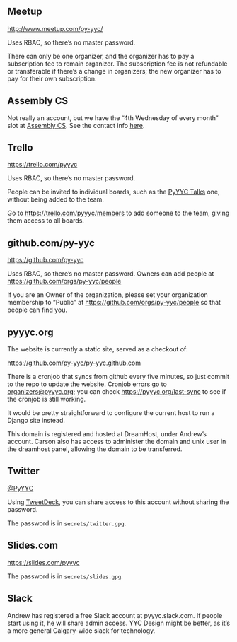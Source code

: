 ## Meetup

http://www.meetup.com/py-yyc/

Uses RBAC, so there’s no master password.

There can only be one organizer, and the organizer has to pay a
subscription fee to remain organizer. The subscription fee is not
refundable or transferable if there’s a change in organizers; the new
organizer has to pay for their own subscription.

## Assembly CS

Not really an account, but we have the “4th Wednesday of every month”
slot at [Assembly CS](http://www.assemblycs.com). See the contact info
[here](secrets/assembly.gpg).

## Trello

https://trello.com/pyyyc

Uses RBAC, so there’s no master password.

People can be invited to individual boards, such as the [PyYYC
Talks](https://trello.com/b/OkwBY2BT/pyyyc-talks) one, without being added
to the team.

Go to https://trello.com/pyyyc/members to add someone to the team, giving
them access to all boards.

## github.com/py-yyc

https://github.com/py-yyc

Uses RBAC, so there’s no master password. Owners can add people at
https://github.com/orgs/py-yyc/people

If you are an Owner of the organization, please set your organization
membership to “Public” at https://github.com/orgs/py-yyc/people so that
people can find you.

## pyyyc.org

The website is currently a static site, served as a checkout of:

https://github.com/py-yyc/py-yyc.github.com

There is a cronjob that syncs from github every five minutes, so just
commit to the repo to update the website. Cronjob errors go to
organizers@pyyyc.org; you can check https://pyyyc.org/last-sync to see if
the cronjob is still working.

It would be pretty straightforward to configure the current host to run a
Django site instead.

This domain is registered and hosted at DreamHost, under Andrew’s account.
Carson also has access to administer the domain and unix user in the
dreamhost panel, allowing the domain to be transferred.

## Twitter

[@PyYYC](https://twitter.com/pyyyc)

Using [TweetDeck](https://tweetdeck.twitter.com), you can share access to
this account without sharing the password.

The password is in `secrets/twitter.gpg`.

## Slides.com

https://slides.com/pyyyc

The password is in `secrets/slides.gpg`.

## Slack

Andrew has registered a free Slack account at pyyyc.slack.com. If people
start using it, he will share admin access. YYC Design might be better, as
it’s a more general Calgary-wide slack for technology.
